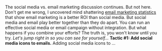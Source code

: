 The social media vs. email marketing discussion continues. But not here.
Don't get me wrong, I uncovered mind shattering [email marketing
statistics](http://expresspigeon.com/blog/2014/01/06/email-marketing-statistics-2014/)
that show email marketing is a better ROI than social media. But social
media and email play better together than they do apart. You can run an
effective social media or email campaign without integration. But what
happens if you combine your efforts? The truth is, you won't know until
you try. *Let's jump right in so you can see for yourself...* **Tactic
\#1: Add social media icons to emails.** Adding social media icons to ...